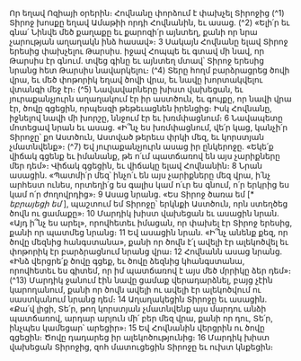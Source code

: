 
Որ եղավ Ոզիայի օրերին։
Հովնանը փորձում է փախչել Տիրոջից
(^1) Տիրոջ խոսքը եղավ Ամաթիի որդի Հովնանին, եւ ասաց. (^2) «Ելի՛ր եւ գնա՛ Նինվե մեծ քաղաքը եւ քարոզի՛ր այնտեղ,
քանի որ նրա չարության աղաղակն ինձ հասավ»։ 3 Սակայն Հովնանը ելավ Տիրոջ երեսից փախչելու Թարսիս. իջավ
Հոպպե եւ գտավ մի նավ, որ Թարսիս էր գնում. տվեց գինը եւ այնտեղ մտավ՝ Տիրոջ երեսից նրանց հետ Թարսիս
նավարկելու։
(^4) Տերը հողմ բարձրացրեց ծովի վրա, եւ մեծ փոթորիկ եղավ ծովի վրա, եւ նավը խորտակվելու վտանգի մեջ էր։
(^5) Նավավարները խիստ վախեցան, եւ յուրաքանչյուրն աղաղակում էր իր աստծուն, եւ գույքը, որ նավի վրա էր, ծովը
գցեցին, որպեսզի թեթեւացնեն իրենցից։ Իսկ Հովնանը, իջնելով նավի մի խորշը, ննջում էր եւ խռմփացնում։ 6 Նավապետը
մոտեցավ նրան եւ ասաց. «Ի՞նչ ես խռմփացնում, վե՛ր կաց, կանչի՛ր Տիրոջը՝ քո Աստծուն, Աստված թերեւս փրկի մեզ, եւ
կորստյան չմատնվենք»։
(^7) Եվ յուրաքանչյուրն ասաց իր ընկերոջը. «Եկե՛ք վիճակ գցենք եւ իմանանք, թե ո՛ւմ պատճառով են այս չարիքները
մեր դեմ»։ Վիճակ գցեցին, եւ վիճակը ելավ Հովնանին։ 8 Նրան ասացին. «Պատմի՛ր մեզ՝ ինչո՛ւ են այս չարիքները մեզ
վրա, ի՛նչ արհեստ ունես, որտեղի՛ց ես գալիս կամ ո՛ւր ես գնում, ո՛ր երկրից ես կամ ո՛ր ժողովրդից»։ 9 Ասաց նրանց. «Ես
Տիրոջ ծառա եմ [* _եբրայեցի եմ_ ], պաշտում եմ Տիրոջը՝ երկնքի Աստծուն, որն ստեղծեց ծովն ու ցամաքը»։ 10 Մարդիկ
խիստ վախեցան եւ ասացին նրան. «Այդ ի՞նչ ես արել», որովհետեւ իմացան, որ փախել էր Տիրոջ երեսից, քանի որ
պատմեց նրանց։ 11 Եվ ասացին նրան. «Ի՞նչ անենք քեզ, որ ծովը մեզնից հանգստանա», քանի որ ծովն է՛լ ավելի էր
ալեկոծվել եւ փոթորիկ էր բարձրացնում նրանց վրա։ 12 Հովնանն ասաց նրանց. «Ինձ վերցրե՛ք ծովը գցեք, եւ ծովը ձեզնից
կհանգստանա, որովհետեւ ես գիտեմ, որ իմ պատճառով է այս մեծ մրրիկը ձեր դեմ»։
(^13) Մարդիկ ջանում էին նավը ցամաք վերադարձնել, բայց չէին կարողանում, քանի որ ծովն ավելի ու ավելի էր
ալեկոծվում ու սաստկանում նրանց դեմ։ 14 Աղաղակեցին Տիրոջը եւ ասացին. «Քա՛վ լիցի, Տե՛ր, թող կորստյան
չմատնվենք այս մարդու անձի պատճառով, արդար արյուն մի՛ բեր մեզ վրա, քանի որ դու, Տե՛ր, ինչպես կամեցար՝
արեցիր»։ 15 Եվ Հովնանին վերցրին ու ծովը գցեցին։ Ծովը դադարեց իր ալեկոծությունից։ 16 Մարդիկ խիստ վախեցան
Տիրոջից, զոհ մատուցեցին Տիրոջը եւ ուխտ կնքեցին։
